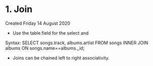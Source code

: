 # 1. Join
Created Friday 14 August 2020


* Use the table.field for the select and

Syntax:
	SELECT songs.track, albums.artist FROM songs INNER JOIN albums ON songs.name==albums._id; 



* Joins can be chained left to right associativity.


